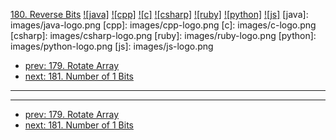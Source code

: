 [180. Reverse Bits](https://leetcode.com/problems/reverse-bits/)
[![java]](https://github.com/leetcode-study-group/leetcode-java-solutions/blob/master/180-reverse-bits.md)
[![cpp]](https://github.com/leetcode-study-group/leetcode-cpp-solutions/blob/master/180-reverse-bits.md)
[![c]](https://github.com/leetcode-study-group/leetcode-c-solutions/blob/master/180-reverse-bits.md)
[![csharp]](https://github.com/leetcode-study-group/leetcode-csharp-solutions/blob/master/180-reverse-bits.md)
[![ruby]](https://github.com/leetcode-study-group/leetcode-ruby-solutions/blob/master/180-reverse-bits.md)
[![python]](https://github.com/leetcode-study-group/leetcode-python-solutions/blob/master/180-reverse-bits.md)
[![js]](https://github.com/leetcode-study-group/leetcode-js-solutions/blob/master/180-reverse-bits.md)
[java]: images/java-logo.png
[cpp]: images/cpp-logo.png
[c]: images/c-logo.png
[csharp]: images/csharp-logo.png
[ruby]: images/ruby-logo.png
[python]: images/python-logo.png
[js]: images/js-logo.png

- [prev: 179. Rotate Array](179-rotate-array.md)
- [next: 181. Number of 1 Bits](181-number-of-1-bits.md)

---


---

- [prev: 179. Rotate Array](179-rotate-array.md)
- [next: 181. Number of 1 Bits](181-number-of-1-bits.md)
